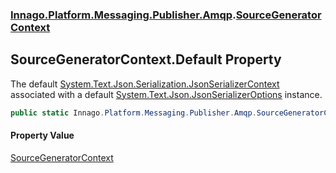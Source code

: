 ### [Innago\.Platform\.Messaging\.Publisher\.Amqp](../index.md 'Innago\.Platform\.Messaging\.Publisher\.Amqp').[SourceGeneratorContext](index.md 'Innago\.Platform\.Messaging\.Publisher\.Amqp\.SourceGeneratorContext')

## SourceGeneratorContext\.Default Property

The default [System\.Text\.Json\.Serialization\.JsonSerializerContext](https://learn.microsoft.com/en-us/dotnet/api/system.text.json.serialization.jsonserializercontext 'System\.Text\.Json\.Serialization\.JsonSerializerContext') associated with a default [System\.Text\.Json\.JsonSerializerOptions](https://learn.microsoft.com/en-us/dotnet/api/system.text.json.jsonserializeroptions 'System\.Text\.Json\.JsonSerializerOptions') instance\.

```csharp
public static Innago.Platform.Messaging.Publisher.Amqp.SourceGeneratorContext Default { get; }
```

#### Property Value
[SourceGeneratorContext](index.md 'Innago\.Platform\.Messaging\.Publisher\.Amqp\.SourceGeneratorContext')